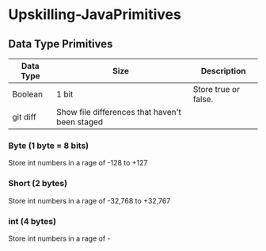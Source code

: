 # Upskilling-JavaPrimitives

## Data Type Primitives

| Data Type| Size	| Description |
| --- | --- | --- |
| Boolean | 1 bit | Store true or false. |
| git diff | Show file differences that haven't been staged |

### 


### Byte (1 byte = 8 bits)
Store int numbers in a rage of -128 to +127

### Short (2 bytes)
Store int numbers in a rage of -32,768 to +32,767

### int (4 bytes)
Store int numbers in a rage of -
